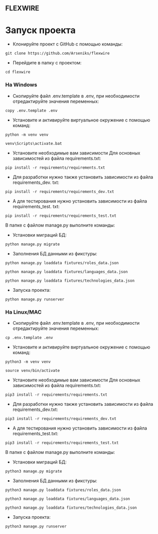 ## FLEXWIRE

# Запуск проекта
- Клонируйте проект с GitHub с помощью команды:
```
git clone https://github.com/Arseniks/flexwire
```
- Перейдите в папку с проектом:
```
cd flexwire
```
### На Windows
- Скопируйте файл .env.template в .env, при необходимости отредактируйте 
  значения переменных:
```
copy .env.template .env
``` 
- Установите и активируйте виртуальное окружение с помощью команд:
```
python -m venv venv
``` 
```
venv\Scripts\activate.bat
``` 
- Установите необходимые вам зависимости
Для основных зависимостей из файла requirements.txt:
```
pip install -r requirements/requirements.txt
``` 
- Для разработки нужно также установить зависимости из файла requirements_dev.
txt:
```
pip install -r requirements/requirements_dev.txt
``` 
- А для тестирования нужно установить зависимости из файла requirements_test.
  txt:
```
pip install -r requirements/requirements_test.txt
```
В папке с файлом manage.py выполните команды:
- Установки миграций БД:
```
python manage.py migrate
```
- Заполнения БД данными из фикстуры:
```
python manage.py loaddata fixtures/roles_data.json
```
```
python manage.py loaddata fixtures/languages_data.json
```
```
python manage.py loaddata fixtures/technologies_data.json
```
- Запуска проекта:
```
python manage.py runserver
```
### На Linux/MAC
- Скопируйте файл .env.template в .env, при необходимости отредактируйте 
  значения переменных:
```
cp .env.template .env
``` 
- Установите и активируйте виртуальное окружение с помощью команд:
```
python3 -m venv venv
``` 
```
source venv/bin/activate
``` 
- Установите необходимые вам зависимости
Для основных зависимостей из файла requirements.txt:
```
pip3 install -r requirements/requirements.txt
``` 
- Для разработки нужно также установить зависимости из файла requirements_dev.txt:
```
pip3 install -r requirements/requirements_dev.txt
``` 
- А для тестирования нужно установить зависимости из файла requirements_test.txt:
```
pip3 install -r requirements/requirements_test.txt
```
В папке с файлом manage.py выполните команды:
- Установки миграций БД:
```
python3 manage.py migrate
``````
- Заполнения БД данными из фикстуры:
```
python3 manage.py loaddata fixtures/roles_data.json
```
```
python3 manage.py loaddata fixtures/languages_data.json
```
```
python3 manage.py loaddata fixtures/technologies_data.json
```
- Запуска проекта:
```
python3 manage.py runserver
```